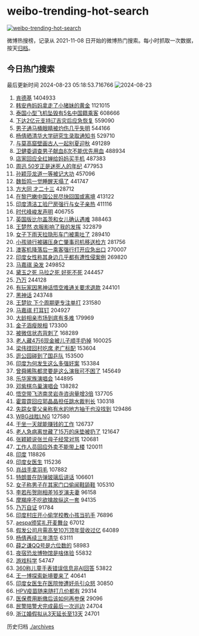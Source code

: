 # weibo-trending-hot-search

[![weibo-trending-hot-search](https://github.com/ameizi/weibo-trending-hot-search/actions/workflows/ci.yml/badge.svg)](https://github.com/ameizi/weibo-trending-hot-search/actions/workflows/ci.yml)

微博热搜榜，记录从 2021-11-08 日开始的微博热门搜索。每小时抓取一次数据，按天[归档](./archives)。

## 今日热门搜索

<!-- BEGIN --> 
最后更新时间 2024-08-23 05:18:53.716766 
![2024-08-23](https://imgs-storage.s3.us-east-005.backblazeb2.com/20240823/2024-08-23.png?versionId=4_z8fbbed132d73df8689c40f13_f102e1a6b3febc889_d20240822_m211853_c005_v0501019_t0054_u01724361533631) 
1. [肯德基](https://s.weibo.com/weibo?q=%E8%82%AF%E5%BE%B7%E5%9F%BA&t=31&band_rank=1&Refer=top) 1404933
1. [韩安冉妈妈拿走了小猪妹的黄金](https://s.weibo.com/weibo?q=%23%E9%9F%A9%E5%AE%89%E5%86%89%E5%A6%88%E5%A6%88%E6%8B%BF%E8%B5%B0%E4%BA%86%E5%B0%8F%E7%8C%AA%E5%A6%B9%E7%9A%84%E9%BB%84%E9%87%91%23&t=31&band_rank=1&Refer=top) 1121015
1. [泰国小型飞机坠毁有5名中国籍乘客](https://s.weibo.com/weibo?q=%23%E6%B3%B0%E5%9B%BD%E5%B0%8F%E5%9E%8B%E9%A3%9E%E6%9C%BA%E5%9D%A0%E6%AF%81%E6%9C%895%E5%90%8D%E4%B8%AD%E5%9B%BD%E7%B1%8D%E4%B9%98%E5%AE%A2%23&t=31&band_rank=9&Refer=top) 608666
1. [下达2亿元支持辽吉灾后应急恢复](https://s.weibo.com/weibo?q=%23%E4%B8%8B%E8%BE%BE2%E4%BA%BF%E5%85%83%E6%94%AF%E6%8C%81%E8%BE%BD%E5%90%89%E7%81%BE%E5%90%8E%E5%BA%94%E6%80%A5%E6%81%A2%E5%A4%8D%23&t=31&band_rank=3&Refer=top) 559090
1. [男子通马桶眼睛被灼伤几乎失明](https://s.weibo.com/weibo?q=%23%E7%94%B7%E5%AD%90%E9%80%9A%E9%A9%AC%E6%A1%B6%E7%9C%BC%E7%9D%9B%E8%A2%AB%E7%81%BC%E4%BC%A4%E5%87%A0%E4%B9%8E%E5%A4%B1%E6%98%8E%23&t=31&band_rank=4&Refer=top) 544166
1. [杨倩晒清华大学研究生录取通知书](https://s.weibo.com/weibo?q=%23%E6%9D%A8%E5%80%A9%E6%99%92%E6%B8%85%E5%8D%8E%E5%A4%A7%E5%AD%A6%E7%A0%94%E7%A9%B6%E7%94%9F%E5%BD%95%E5%8F%96%E9%80%9A%E7%9F%A5%E4%B9%A6%23&t=31&band_rank=2&Refer=top) 529710
1. [与莫高窟壁画古人一起别夏迎秋](https://s.weibo.com/weibo?q=%23%E4%B8%8E%E8%8E%AB%E9%AB%98%E7%AA%9F%E5%A3%81%E7%94%BB%E5%8F%A4%E4%BA%BA%E4%B8%80%E8%B5%B7%E5%88%AB%E5%A4%8F%E8%BF%8E%E7%A7%8B%23&t=31&band_rank=3&Refer=top) 491289
1. [卫健委调查男子献血8次不能优先用血](https://s.weibo.com/weibo?q=%23%E5%8D%AB%E5%81%A5%E5%A7%94%E8%B0%83%E6%9F%A5%E7%94%B7%E5%AD%90%E7%8C%AE%E8%A1%808%E6%AC%A1%E4%B8%8D%E8%83%BD%E4%BC%98%E5%85%88%E7%94%A8%E8%A1%80%23&t=31&band_rank=5&Refer=top) 488934
1. [店家回应全红婵给妈妈买手机](https://s.weibo.com/weibo?q=%23%E5%BA%97%E5%AE%B6%E5%9B%9E%E5%BA%94%E5%85%A8%E7%BA%A2%E5%A9%B5%E7%BB%99%E5%A6%88%E5%A6%88%E4%B9%B0%E6%89%8B%E6%9C%BA%23&t=31&band_rank=6&Refer=top) 487383
1. [周迅 50岁正是迷死人的年纪](https://s.weibo.com/weibo?q=%E5%91%A8%E8%BF%85%2050%E5%B2%81%E6%AD%A3%E6%98%AF%E8%BF%B7%E6%AD%BB%E4%BA%BA%E7%9A%84%E5%B9%B4%E7%BA%AA&t=31&band_rank=7&Refer=top) 477953
1. [孙颖莎龙道一等被记大功](https://s.weibo.com/weibo?q=%23%E5%AD%99%E9%A2%96%E8%8E%8E%E9%BE%99%E9%81%93%E4%B8%80%E7%AD%89%E8%A2%AB%E8%AE%B0%E5%A4%A7%E5%8A%9F%23&t=31&band_rank=8&Refer=top) 457096
1. [魏哲鸣一觉睡醒天塌了](https://s.weibo.com/weibo?q=%E9%AD%8F%E5%93%B2%E9%B8%A3%E4%B8%80%E8%A7%89%E7%9D%A1%E9%86%92%E5%A4%A9%E5%A1%8C%E4%BA%86&t=31&band_rank=47&Refer=top) 441747
1. [方大同 才二十三](https://s.weibo.com/weibo?q=%E6%96%B9%E5%A4%A7%E5%90%8C%20%E6%89%8D%E4%BA%8C%E5%8D%81%E4%B8%89&t=31&band_rank=10&Refer=top) 428712
1. [在黎巴嫩中国公民尽快回国或离境](https://s.weibo.com/weibo?q=%23%E5%9C%A8%E9%BB%8E%E5%B7%B4%E5%AB%A9%E4%B8%AD%E5%9B%BD%E5%85%AC%E6%B0%91%E5%B0%BD%E5%BF%AB%E5%9B%9E%E5%9B%BD%E6%88%96%E7%A6%BB%E5%A2%83%23&t=31&band_rank=11&Refer=top) 413122
1. [印度清洁工验尸房强行与女子亲热](https://s.weibo.com/weibo?q=%23%E5%8D%B0%E5%BA%A6%E6%B8%85%E6%B4%81%E5%B7%A5%E9%AA%8C%E5%B0%B8%E6%88%BF%E5%BC%BA%E8%A1%8C%E4%B8%8E%E5%A5%B3%E5%AD%90%E4%BA%B2%E7%83%AD%23&t=31&band_rank=12&Refer=top) 411116
1. [时代峰峻发声明](https://s.weibo.com/weibo?q=%E6%97%B6%E4%BB%A3%E5%B3%B0%E5%B3%BB%E5%8F%91%E5%A3%B0%E6%98%8E&t=31&band_rank=13&Refer=top) 406755
1. [英国版比尔盖茨和女儿确认遇难](https://s.weibo.com/weibo?q=%23%E8%8B%B1%E5%9B%BD%E7%89%88%E6%AF%94%E5%B0%94%E7%9B%96%E8%8C%A8%E5%92%8C%E5%A5%B3%E5%84%BF%E7%A1%AE%E8%AE%A4%E9%81%87%E9%9A%BE%23&t=31&band_rank=14&Refer=top) 388463
1. [王楚然 衣服影响了我的发挥](https://s.weibo.com/weibo?q=%E7%8E%8B%E6%A5%9A%E7%84%B6%20%E8%A1%A3%E6%9C%8D%E5%BD%B1%E5%93%8D%E4%BA%86%E6%88%91%E7%9A%84%E5%8F%91%E6%8C%A5&t=31&band_rank=15&Refer=top) 322879
1. [女子下雨天拉隐形车门被熏吐了](https://s.weibo.com/weibo?q=%23%E5%A5%B3%E5%AD%90%E4%B8%8B%E9%9B%A8%E5%A4%A9%E6%8B%89%E9%9A%90%E5%BD%A2%E8%BD%A6%E9%97%A8%E8%A2%AB%E7%86%8F%E5%90%90%E4%BA%86%23&t=31&band_rank=16&Refer=top) 289410
1. [小孩骑行被碾压身亡肇事司机移送检方](https://s.weibo.com/weibo?q=%23%E5%B0%8F%E5%AD%A9%E9%AA%91%E8%A1%8C%E8%A2%AB%E7%A2%BE%E5%8E%8B%E8%BA%AB%E4%BA%A1%E8%82%87%E4%BA%8B%E5%8F%B8%E6%9C%BA%E7%A7%BB%E9%80%81%E6%A3%80%E6%96%B9%23&t=31&band_rank=17&Refer=top) 281756
1. [澳客机降落后一乘客强行打开应急出口](https://s.weibo.com/weibo?q=%23%E6%BE%B3%E5%AE%A2%E6%9C%BA%E9%99%8D%E8%90%BD%E5%90%8E%E4%B8%80%E4%B9%98%E5%AE%A2%E5%BC%BA%E8%A1%8C%E6%89%93%E5%BC%80%E5%BA%94%E6%80%A5%E5%87%BA%E5%8F%A3%23&t=31&band_rank=50&Refer=top) 270007
1. [印度女性称其身边几乎都有遭性侵案例](https://s.weibo.com/weibo?q=%23%E5%8D%B0%E5%BA%A6%E5%A5%B3%E6%80%A7%E7%A7%B0%E5%85%B6%E8%BA%AB%E8%BE%B9%E5%87%A0%E4%B9%8E%E9%83%BD%E6%9C%89%E9%81%AD%E6%80%A7%E4%BE%B5%E6%A1%88%E4%BE%8B%23&t=31&band_rank=18&Refer=top) 269820
1. [马嘉祺 染发](https://s.weibo.com/weibo?q=%E9%A9%AC%E5%98%89%E7%A5%BA%20%E6%9F%93%E5%8F%91&t=31&band_rank=19&Refer=top) 249852
1. [黛玉之死 马拉之死 好死不死](https://s.weibo.com/weibo?q=%E9%BB%9B%E7%8E%89%E4%B9%8B%E6%AD%BB%20%E9%A9%AC%E6%8B%89%E4%B9%8B%E6%AD%BB%20%E5%A5%BD%E6%AD%BB%E4%B8%8D%E6%AD%BB&t=31&band_rank=20&Refer=top) 244457
1. [乃万](https://s.weibo.com/weibo?q=%E4%B9%83%E4%B8%87&t=31&band_rank=21&Refer=top) 244128
1. [有玩家因黑神话悟空难通关要求退款](https://s.weibo.com/weibo?q=%23%E6%9C%89%E7%8E%A9%E5%AE%B6%E5%9B%A0%E9%BB%91%E7%A5%9E%E8%AF%9D%E6%82%9F%E7%A9%BA%E9%9A%BE%E9%80%9A%E5%85%B3%E8%A6%81%E6%B1%82%E9%80%80%E6%AC%BE%23&t=31&band_rank=22&Refer=top) 244101
1. [黑神话](https://s.weibo.com/weibo?q=%E9%BB%91%E7%A5%9E%E8%AF%9D&t=31&band_rank=23&Refer=top) 243748
1. [王楚钦 下个周期更专注单打](https://s.weibo.com/weibo?q=%E7%8E%8B%E6%A5%9A%E9%92%A6%20%E4%B8%8B%E4%B8%AA%E5%91%A8%E6%9C%9F%E6%9B%B4%E4%B8%93%E6%B3%A8%E5%8D%95%E6%89%93&t=31&band_rank=24&Refer=top) 231580
1. [马嘉祺 打耳钉](https://s.weibo.com/weibo?q=%E9%A9%AC%E5%98%89%E7%A5%BA%20%E6%89%93%E8%80%B3%E9%92%89&t=31&band_rank=25&Refer=top) 204927
1. [大龄相亲市场到底有多难](https://s.weibo.com/weibo?q=%23%E5%A4%A7%E9%BE%84%E7%9B%B8%E4%BA%B2%E5%B8%82%E5%9C%BA%E5%88%B0%E5%BA%95%E6%9C%89%E5%A4%9A%E9%9A%BE%23&t=31&band_rank=26&Refer=top) 179969
1. [金子涵瘦脱相](https://s.weibo.com/weibo?q=%E9%87%91%E5%AD%90%E6%B6%B5%E7%98%A6%E8%84%B1%E7%9B%B8&t=31&band_rank=27&Refer=top) 173300
1. [被微信状态背刺了](https://s.weibo.com/weibo?q=%23%E8%A2%AB%E5%BE%AE%E4%BF%A1%E7%8A%B6%E6%80%81%E8%83%8C%E5%88%BA%E4%BA%86%23&t=31&band_rank=28&Refer=top) 168289
1. [老人藏4万6现金被儿子顺手扔掉](https://s.weibo.com/weibo?q=%23%E8%80%81%E4%BA%BA%E8%97%8F4%E4%B8%876%E7%8E%B0%E9%87%91%E8%A2%AB%E5%84%BF%E5%AD%90%E9%A1%BA%E6%89%8B%E6%89%94%E6%8E%89%23&t=31&band_rank=29&Refer=top) 160025
1. [梁伟铿回村吃席 老广标配](https://s.weibo.com/weibo?q=%E6%A2%81%E4%BC%9F%E9%93%BF%E5%9B%9E%E6%9D%91%E5%90%83%E5%B8%AD%20%E8%80%81%E5%B9%BF%E6%A0%87%E9%85%8D&t=31&band_rank=30&Refer=top) 153604
1. [逛公园碰到了国乒队](https://s.weibo.com/weibo?q=%E9%80%9B%E5%85%AC%E5%9B%AD%E7%A2%B0%E5%88%B0%E4%BA%86%E5%9B%BD%E4%B9%92%E9%98%9F&t=31&band_rank=31&Refer=top) 153500
1. [印度为何发生这么多强奸案](https://s.weibo.com/weibo?q=%23%E5%8D%B0%E5%BA%A6%E4%B8%BA%E4%BD%95%E5%8F%91%E7%94%9F%E8%BF%99%E4%B9%88%E5%A4%9A%E5%BC%BA%E5%A5%B8%E6%A1%88%23&t=31&band_rank=32&Refer=top) 153384
1. [曾舜晞陈都灵要是这么演我可不困了](https://s.weibo.com/weibo?q=%E6%9B%BE%E8%88%9C%E6%99%9E%E9%99%88%E9%83%BD%E7%81%B5%E8%A6%81%E6%98%AF%E8%BF%99%E4%B9%88%E6%BC%94%E6%88%91%E5%8F%AF%E4%B8%8D%E5%9B%B0%E4%BA%86&t=31&band_rank=33&Refer=top) 145649
1. [乐华家族演唱会](https://s.weibo.com/weibo?q=%E4%B9%90%E5%8D%8E%E5%AE%B6%E6%97%8F%E6%BC%94%E5%94%B1%E4%BC%9A&t=31&band_rank=23&Refer=top) 144895
1. [邓紫棋鸟巢演唱会](https://s.weibo.com/weibo?q=%23%E9%82%93%E7%B4%AB%E6%A3%8B%E9%B8%9F%E5%B7%A2%E6%BC%94%E5%94%B1%E4%BC%9A%23&t=31&band_rank=34&Refer=top) 138282
1. [悟空带飞济南灵岩寺咨询量增3倍](https://s.weibo.com/weibo?q=%23%E6%82%9F%E7%A9%BA%E5%B8%A6%E9%A3%9E%E6%B5%8E%E5%8D%97%E7%81%B5%E5%B2%A9%E5%AF%BA%E5%92%A8%E8%AF%A2%E9%87%8F%E5%A2%9E3%E5%80%8D%23&t=31&band_rank=10&Refer=top) 137705
1. [霍震霆回应郭晶晶担任跳水裁判长](https://s.weibo.com/weibo?q=%23%E9%9C%8D%E9%9C%87%E9%9C%86%E5%9B%9E%E5%BA%94%E9%83%AD%E6%99%B6%E6%99%B6%E6%8B%85%E4%BB%BB%E8%B7%B3%E6%B0%B4%E8%A3%81%E5%88%A4%E9%95%BF%23&t=31&band_rank=35&Refer=top) 130318
1. [失踪女童父亲称有水的地方抽干也没找到](https://s.weibo.com/weibo?q=%23%E5%A4%B1%E8%B8%AA%E5%A5%B3%E7%AB%A5%E7%88%B6%E4%BA%B2%E7%A7%B0%E6%9C%89%E6%B0%B4%E7%9A%84%E5%9C%B0%E6%96%B9%E6%8A%BD%E5%B9%B2%E4%B9%9F%E6%B2%A1%E6%89%BE%E5%88%B0%23&t=31&band_rank=36&Refer=top) 129486
1. [WBG战胜LNG](https://s.weibo.com/weibo?q=%23WBG%E6%88%98%E8%83%9CLNG%23&t=31&band_rank=37&Refer=top) 127580
1. [干坐一天就能赚钱的工作](https://s.weibo.com/weibo?q=%E5%B9%B2%E5%9D%90%E4%B8%80%E5%A4%A9%E5%B0%B1%E8%83%BD%E8%B5%9A%E9%92%B1%E7%9A%84%E5%B7%A5%E4%BD%9C&t=31&band_rank=38&Refer=top) 126737
1. [老人急病离世藏了15万的床垫被扔了](https://s.weibo.com/weibo?q=%23%E8%80%81%E4%BA%BA%E6%80%A5%E7%97%85%E7%A6%BB%E4%B8%96%E8%97%8F%E4%BA%8615%E4%B8%87%E7%9A%84%E5%BA%8A%E5%9E%AB%E8%A2%AB%E6%89%94%E4%BA%86%23&t=31&band_rank=39&Refer=top) 121647
1. [张颖颖说张兰母子经常对骂](https://s.weibo.com/weibo?q=%23%E5%BC%A0%E9%A2%96%E9%A2%96%E8%AF%B4%E5%BC%A0%E5%85%B0%E6%AF%8D%E5%AD%90%E7%BB%8F%E5%B8%B8%E5%AF%B9%E9%AA%82%23&t=31&band_rank=40&Refer=top) 120681
1. [工作人员回应外卖不能带上楼](https://s.weibo.com/weibo?q=%23%E5%B7%A5%E4%BD%9C%E4%BA%BA%E5%91%98%E5%9B%9E%E5%BA%94%E5%A4%96%E5%8D%96%E4%B8%8D%E8%83%BD%E5%B8%A6%E4%B8%8A%E6%A5%BC%23&t=31&band_rank=27&Refer=top) 120011
1. [印度](https://s.weibo.com/weibo?q=%E5%8D%B0%E5%BA%A6&t=31&band_rank=41&Refer=top) 118826
1. [印度女医生](https://s.weibo.com/weibo?q=%E5%8D%B0%E5%BA%A6%E5%A5%B3%E5%8C%BB%E7%94%9F&t=31&band_rank=42&Refer=top) 115236
1. [肖战手拿羽毛](https://s.weibo.com/weibo?q=%23%E8%82%96%E6%88%98%E6%89%8B%E6%8B%BF%E7%BE%BD%E6%AF%9B%23&t=31&band_rank=43&Refer=top) 107882
1. [特朗普在防弹玻璃后讲话](https://s.weibo.com/weibo?q=%23%E7%89%B9%E6%9C%97%E6%99%AE%E5%9C%A8%E9%98%B2%E5%BC%B9%E7%8E%BB%E7%92%83%E5%90%8E%E8%AE%B2%E8%AF%9D%23&t=31&band_rank=44&Refer=top) 106601
1. [女子称男子在其家门口偷闻鞋舔鞋](https://s.weibo.com/weibo?q=%23%E5%A5%B3%E5%AD%90%E7%A7%B0%E7%94%B7%E5%AD%90%E5%9C%A8%E5%85%B6%E5%AE%B6%E9%97%A8%E5%8F%A3%E5%81%B7%E9%97%BB%E9%9E%8B%E8%88%94%E9%9E%8B%23&t=31&band_rank=45&Refer=top) 105310
1. [李若彤贺刚相差16岁演夫妻](https://s.weibo.com/weibo?q=%23%E6%9D%8E%E8%8B%A5%E5%BD%A4%E8%B4%BA%E5%88%9A%E7%9B%B8%E5%B7%AE16%E5%B2%81%E6%BC%94%E5%A4%AB%E5%A6%BB%23&t=31&band_rank=46&Refer=top) 96158
1. [摩羯座不吃欲擒故纵这一套](https://s.weibo.com/weibo?q=%E6%91%A9%E7%BE%AF%E5%BA%A7%E4%B8%8D%E5%90%83%E6%AC%B2%E6%93%92%E6%95%85%E7%BA%B5%E8%BF%99%E4%B8%80%E5%A5%97&t=31&band_rank=48&Refer=top) 94135
1. [乃万自证](https://s.weibo.com/weibo?q=%E4%B9%83%E4%B8%87%E8%87%AA%E8%AF%81&t=31&band_rank=49&Refer=top) 91784
1. [印度村庄开小偷学校教小孩当扒手](https://s.weibo.com/weibo?q=%23%E5%8D%B0%E5%BA%A6%E6%9D%91%E5%BA%84%E5%BC%80%E5%B0%8F%E5%81%B7%E5%AD%A6%E6%A0%A1%E6%95%99%E5%B0%8F%E5%AD%A9%E5%BD%93%E6%89%92%E6%89%8B%23&t=31&band_rank=29&Refer=top) 76896
1. [aespa颁奖礼开麦舞台](https://s.weibo.com/weibo?q=%23aespa%E9%A2%81%E5%A5%96%E7%A4%BC%E5%BC%80%E9%BA%A6%E8%88%9E%E5%8F%B0%23&t=31&band_rank=43&Refer=top) 67012
1. [假发公司月需高至10万顶年营收过亿](https://s.weibo.com/weibo?q=%23%E5%81%87%E5%8F%91%E5%85%AC%E5%8F%B8%E6%9C%88%E9%9C%80%E9%AB%98%E8%87%B310%E4%B8%87%E9%A1%B6%E5%B9%B4%E8%90%A5%E6%94%B6%E8%BF%87%E4%BA%BF%23&t=31&band_rank=25&Refer=top) 64089
1. [杨倩再续三年清华](https://s.weibo.com/weibo?q=%23%E6%9D%A8%E5%80%A9%E5%86%8D%E7%BB%AD%E4%B8%89%E5%B9%B4%E6%B8%85%E5%8D%8E%23&t=31&band_rank=49&Refer=top) 63111
1. [薛之谦QQ号是六位数的](https://s.weibo.com/weibo?q=%E8%96%9B%E4%B9%8B%E8%B0%A6QQ%E5%8F%B7%E6%98%AF%E5%85%AD%E4%BD%8D%E6%95%B0%E7%9A%84&t=31&band_rank=37&Refer=top) 58983
1. [夜宿恐龙博物馆是啥体验](https://s.weibo.com/weibo?q=%23%E5%A4%9C%E5%AE%BF%E6%81%90%E9%BE%99%E5%8D%9A%E7%89%A9%E9%A6%86%E6%98%AF%E5%95%A5%E4%BD%93%E9%AA%8C%23&t=31&band_rank=12&Refer=top) 55832
1. [游戏科学](https://s.weibo.com/weibo?q=%E6%B8%B8%E6%88%8F%E7%A7%91%E5%AD%A6&t=31&band_rank=33&Refer=top) 54747
1. [360称儿童手表错误信息非AI回答](https://s.weibo.com/weibo?q=%23360%E7%A7%B0%E5%84%BF%E7%AB%A5%E6%89%8B%E8%A1%A8%E9%94%99%E8%AF%AF%E4%BF%A1%E6%81%AF%E9%9D%9EAI%E5%9B%9E%E7%AD%94%23&t=31&band_rank=18&Refer=top) 53822
1. [王一博探索新境要来了](https://s.weibo.com/weibo?q=%23%E7%8E%8B%E4%B8%80%E5%8D%9A%E6%8E%A2%E7%B4%A2%E6%96%B0%E5%A2%83%E8%A6%81%E6%9D%A5%E4%BA%86%23&t=31&band_rank=47&Refer=top) 40641
1. [印度女医生在医院惨遭奸杀引众怒](https://s.weibo.com/weibo?q=%23%E5%8D%B0%E5%BA%A6%E5%A5%B3%E5%8C%BB%E7%94%9F%E5%9C%A8%E5%8C%BB%E9%99%A2%E6%83%A8%E9%81%AD%E5%A5%B8%E6%9D%80%E5%BC%95%E4%BC%97%E6%80%92%23&t=31&band_rank=30&Refer=top) 30850
1. [HPV疫苗随来随打几价都有](https://s.weibo.com/weibo?q=%23HPV%E7%96%AB%E8%8B%97%E9%9A%8F%E6%9D%A5%E9%9A%8F%E6%89%93%E5%87%A0%E4%BB%B7%E9%83%BD%E6%9C%89%23&t=31&band_rank=36&Refer=top) 29314
1. [医保费用断缴后该如何再参保](https://s.weibo.com/weibo?q=%23%E5%8C%BB%E4%BF%9D%E8%B4%B9%E7%94%A8%E6%96%AD%E7%BC%B4%E5%90%8E%E8%AF%A5%E5%A6%82%E4%BD%95%E5%86%8D%E5%8F%82%E4%BF%9D%23&t=31&band_rank=49&Refer=top) 29096
1. [民警陪警犬完成最后一次巡边](https://s.weibo.com/weibo?q=%23%E6%B0%91%E8%AD%A6%E9%99%AA%E8%AD%A6%E7%8A%AC%E5%AE%8C%E6%88%90%E6%9C%80%E5%90%8E%E4%B8%80%E6%AC%A1%E5%B7%A1%E8%BE%B9%23&t=31&band_rank=48&Refer=top) 24704
1. [浙江婚假拟从3天延长至13天](https://s.weibo.com/weibo?q=%23%E6%B5%99%E6%B1%9F%E5%A9%9A%E5%81%87%E6%8B%9F%E4%BB%8E3%E5%A4%A9%E5%BB%B6%E9%95%BF%E8%87%B313%E5%A4%A9%23&t=31&band_rank=49&Refer=top) 24701
<!-- END -->

历史归档 [./archives](./archives)

